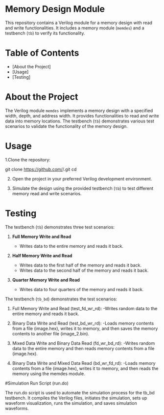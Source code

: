 # Memory Design Module

This repository contains a Verilog module for a memory design with read and write functionalities. It includes a memory module (`memdes`) and a testbench (`tb`) to verify its functionality.

# Table of Contents
- [About the Project]
- [Usage]
- [Testing]
  
# About the Project

The Verilog module `memdes` implements a memory design with a specified width, depth, and address width. It provides functionalities to read and write data into memory locations. The testbench (`tb`) demonstrates various test scenarios to validate the functionality of the memory design.

# Usage
1.Clone the repository:
  
  git clone https://github.com/<username>/<repository>.git
  cd <repository>

2. Open the project in your preferred Verilog development environment.

3. Simulate the design using the provided testbench (`tb`) to test different memory read and write scenarios.

# Testing

The testbench (`tb`) demonstrates three test scenarios:
1. **Full Memory Write and Read**
   - Writes data to the entire memory and reads it back.

2. **Half Memory Write and Read**
   - Writes data to the first half of the memory and reads it back.
   - Writes data to the second half of the memory and reads it back.

3. **Quarter Memory Write and Read**
   - Writes data to four quarters of the memory and reads it back.

The testbench (`tb_bd`) demonstrates the test scenarios:

1. Full Memory Write and Read (test_fd_wr_rd):
        -Writes random data to the entire memory and reads it back.

2. Binary Data Write and Read (test_bd_wr_rd):
        -Loads memory contents from a file (image.hex), writes it to memory, and then saves the memory contents to another file (image_2.bin).

3. Mixed Data Write and Binary Data Read (fd_wr_bd_rd):
        -Writes random data to the entire memory and then reads memory contents from a file (image.hex).

4. Binary Data Write and Mixed Data Read (bd_wr_fd_rd):
        -Loads memory contents from a file (image.hex), writes it to memory, and then reads the memory using the memdes module.


#Simulation Run Script (run.do)

The run.do script is used to automate the simulation process for the tb_bd testbench. 
It compiles the Verilog files, initiates the simulation, sets up waveform visualization, runs the simulation, and saves simulation waveforms.
